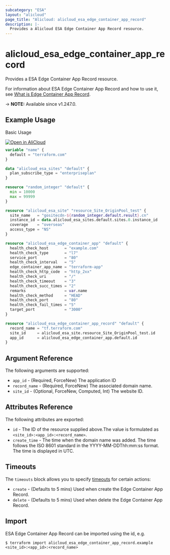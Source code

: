 ```yaml
---
subcategory: "ESA"
layout: "alicloud"
page_title: "Alicloud: alicloud_esa_edge_container_app_record"
description: |-
  Provides a Alicloud ESA Edge Container App Record resource.
---
```


# alicloud_esa_edge_container_app_record

Provides a ESA Edge Container App Record resource.



For information about ESA Edge Container App Record and how to use it, see [What is Edge Container App Record](https://next.api.alibabacloud.com/document/ESA/2024-09-10/CreateEdgeContainerAppRecord).

-> **NOTE:** Available since v1.247.0.

## Example Usage

Basic Usage

<div style="display: block;margin-bottom: 40px;"><div class="oics-button" style="float: right;position: absolute;margin-bottom: 10px;">
  <a href="https://api.aliyun.com/terraform?resource=alicloud_esa_edge_container_app_record&exampleId=558722a7-c1d5-adae-7862-dfad05280eb8595c1763&activeTab=example&spm=docs.r.esa_edge_container_app_record.0.558722a7c1&intl_lang=EN_US" target="_blank">
    <img alt="Open in AliCloud" src="https://img.alicdn.com/imgextra/i1/O1CN01hjjqXv1uYUlY56FyX_!!6000000006049-55-tps-254-36.svg" style="max-height: 44px; max-width: 100%;">
  </a>
</div></div>

```terraform
variable "name" {
  default = "terraform.com"
}

data "alicloud_esa_sites" "default" {
  plan_subscribe_type = "enterpriseplan"
}

resource "random_integer" "default" {
  min = 10000
  max = 99999
}

resource "alicloud_esa_site" "resource_Site_OriginPool_test" {
  site_name   = "gositecdn-${random_integer.default.result}.cn"
  instance_id = data.alicloud_esa_sites.default.sites.0.instance_id
  coverage    = "overseas"
  access_type = "NS"
}

resource "alicloud_esa_edge_container_app" "default" {
  health_check_host       = "example.com"
  health_check_type       = "l7"
  service_port            = "80"
  health_check_interval   = "5"
  edge_container_app_name = "terraform-app"
  health_check_http_code  = "http_2xx"
  health_check_uri        = "/"
  health_check_timeout    = "3"
  health_check_succ_times = "2"
  remarks                 = var.name
  health_check_method     = "HEAD"
  health_check_port       = "80"
  health_check_fail_times = "5"
  target_port             = "3000"
}

resource "alicloud_esa_edge_container_app_record" "default" {
  record_name = "tf.terraform.com"
  site_id     = alicloud_esa_site.resource_Site_OriginPool_test.id
  app_id      = alicloud_esa_edge_container_app.default.id
}
```

## Argument Reference

The following arguments are supported:
* `app_id` - (Required, ForceNew) The application ID
* `record_name` - (Required, ForceNew) The associated domain name.
* `site_id` - (Optional, ForceNew, Computed, Int) The website ID.

## Attributes Reference

The following attributes are exported:
* `id` - The ID of the resource supplied above.The value is formulated as `<site_id>:<app_id>:<record_name>`.
* `create_time` - The time when the domain name was added. The time follows the ISO 8601 standard in the YYYY-MM-DDThh:mm:ss format. The time is displayed in UTC.

## Timeouts

The `timeouts` block allows you to specify [timeouts](https://developer.hashicorp.com/terraform/language/resources/syntax#operation-timeouts) for certain actions:
* `create` - (Defaults to 5 mins) Used when create the Edge Container App Record.
* `delete` - (Defaults to 5 mins) Used when delete the Edge Container App Record.

## Import

ESA Edge Container App Record can be imported using the id, e.g.

```shell
$ terraform import alicloud_esa_edge_container_app_record.example <site_id>:<app_id>:<record_name>
```